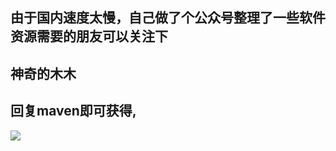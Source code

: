## 由于国内速度太慢，自己做了个公众号整理了一些软件资源需要的朋友可以关注下

## **神奇的木木**

## 回复maven即可获得,

![]( https://mmbiz.qpic.cn/mmbiz_jpg/HF9xbrQ4aia0t7KkcEyDNuCvWkBqP3al7nKpSl8L0Q2rj2Sn4S7coYCgUMCiaz1UibRo0XZyA94rSu44SlcQiaIdTQ/0?wx_fmt=jpeg )



